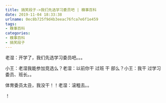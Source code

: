 ```yaml
---
title: 搞笑段子->我们先选学习委员吧 | 糗事百科
date: 2019-11-04 18:33:38
urlname: 0ec8b725f9d4b3eeac76fca7e6f1e459
tags: 
- 糗事百科
categories:
- 糗事百科
- 搞笑段子
---
```

老湿：开学了，我们先选学习委员吧。。。

小王：老湿我能参加竞选么？老湿：以前你干 过班 干 部么？小王：我干 过学习委员、班长。。

体育委员太丑，我没干！！老湿：滚粗去。。

！


